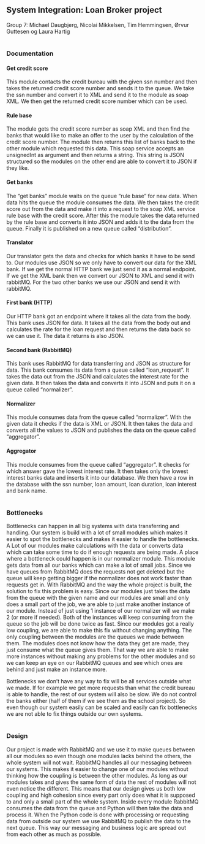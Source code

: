 ## System Integration: Loan Broker project

Group 7: Michael Daugbjerg, Nicolai Mikkelsen, Tim Hemmingsen, Ørvur Guttesen og Laura Hartig

#
### Documentation

#### Get credit score
This module contacts the credit bureau with the given ssn number and then takes the returned credit score number and sends it to the queue.
We take the ssn number and convert it to XML and send it to the module as soap XML. We then get the returned credit score number which can be used.

#### Rule base
The module gets the credit score number as soap XML and then find the banks that would like to make an offer to the user by the calculation of the credit score number. The module then returns this list of banks back to the other module which requested this data.
This soap service accepts an unsignedInt as argument and then returns a string. This string is JSON structured so the modules on the other end are able to convert it to JSON if they like.

#### Get banks
The “get banks” module waits on the queue “rule base” for new data. When data hits the queue the module consumes the data. We then takes the credit score out from the data and make it into a request to the soap XML service rule base with the credit score. After this the module takes the data returned by the rule base and converts it into JSON and adds it to the data from the queue. Finally it is published on a new queue called “distribution”.

#### Translator
Our translator gets the data and checks for which banks it have to be send to.
Our modules use JSON so we only have to convert our data for the XML bank. If we get the normal HTTP bank we just send it as a normal endpoint. If we get the XML bank then we convert our JSON to XML and send it with rabbitMQ. For the two other banks we use our JSON and send it with rabbitMQ.

#### First bank (HTTP)
Our HTTP bank got an endpoint where it takes all the data from the body. This bank uses JSON for data. It takes all the data from the body out and calculates the rate for the loan request and then returns the data back so we can use it. The data it returns is also JSON.

#### Second bank (RabbitMQ)
This bank uses RabbitMQ for data transferring and JSON as structure for data. This bank consumes its data from a queue called “loan_request”. It takes the data out from the JSON and calculates the interest rate for the given data. It then takes the data and converts it into JSON and puts it on a queue called “normalizer”.

#### Normalizer
This module consumes data from the queue called “normalizer”. With the given data it checks if the data is XML or JSON. It then takes the data and converts all the values to JSON and publishes the data on the queue called “aggregator”.

#### Aggregator
This module consumes from the queue called “aggregator”. It checks for which answer gave the lowest interest rate. It then takes only the lowest interest banks data and inserts it into our database. We then have a row in the database with the ssn number, loan amount, loan duration, loan interest and bank name.

#
### Bottlenecks
Bottlenecks can happen in all big systems with data transferring and handling. Our system is build with a lot of small modules which makes it easier to spot the bottlenecks and makes it easier to handle the bottlenecks. A Lot of our modules make calculations with the data or converts data which can take some time to do if enough requests are being made.
A place where a bottleneck could happen is in our normalizer module. This module gets data from all our banks which can make a lot of small jobs. Since we have queues from RabbitMQ does the requests not get deleted but the queue will keep getting bigger if the normalizer does not work faster than requests get in.
With RabbitMQ and the way the whole project is built, the solution to fix this problem is easy. Since our modules just takes the data from the queue with the given name and our modules are small and only does a small part of the job, we are able to just make another instance of our module. Instead of just using 1 instance of our normalizer will we make 2 (or more if needed). Both of the instances will keep consuming from the queue so the job will be done twice as fast. Since our modules got a really low coupling, we are able to make this fix without changing anything. The only coupling between the modules are the queues we made between them. The modules does not know how the data they get are made, they just consume what the queue gives them. That way we are able to make more instances without making any problems for the other modules and so we can keep an eye on our RabbitMQ queues and see which ones are behind and just make an instance more.

Bottlenecks we don’t have any way to fix will be all services outside what we made. If for example we get more requests than what the credit bureau is able to handle, the rest of our system will also be slow. We do not control the banks either (half of them if we see them as the school project). So even though our system easily can be scaled and easily can fix bottlenecks we  are not able to fix things outside our own systems.

#
### Design
Our project is made with RabbitMQ and we use it to make queues between all our modules so even though one modules lacks behind the others, the whole system will not wait. RabbitMQ handles all our messaging between our systems. This makes it easier to change one of our modules without thinking how the coupling is between the other modules. As long as our modules takes and gives the same form of data the rest of modules will not even notice the different. This means that our design gives us both low coupling and high cohesion since every part only does what it is supposed to and only a small part of the whole system. Inside every module RabbitMQ consumes the data from the queue and Python will then take the data and process it. When the Python code is done with processing or requesting data from outside our system we use RabbitMQ to publish the data to the next queue. This way our messaging and business logic are spread out from each other as much as possible.
